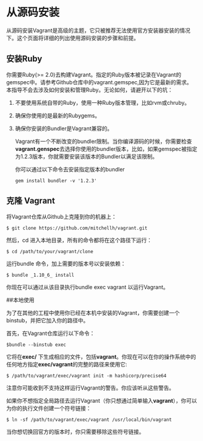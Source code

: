 # 从源码安装

从源码安装Vagrant是高级的主题，它只被推荐无法使用官方安装器安装的情况下。这个页面将详细的列出使用源码安装的步骤和前提。

## 安装Ruby

你需要Ruby(>= 2.0)去构建Vagrant。指定的Ruby版本被记录在Vagrant的gemspec中。请参考Github仓库中的vagrant.gemspec,因为它是最新的需求。本指导不会去涉及如何安装和管理Ruby。无论如何，请避开以下的坑：

1. 不要使用系统自带的Ruby，使用一种Ruby版本管理，比如rvm或chruby。

2. 确保你使用的是最新的Rubygems。

3. 确保你安装的Bundler是Vagrant兼容的。

   Vagrant有一个不断改变的bundler限制。当你编译源码的时候，你需要检查**vagrant.genspec**去选择你使用的bundler版本，比如，如果gemspec被指定为1.2.3版本，你就需要安装该版本的Bundler以满足该限制。

   你可以通过以下命令去安装指定版本的bundler

   ```
   gem install bundler -v '1.2.3'
   ```

## 克隆 Vagrant

将Vagrant仓库从Github上克隆到你的机器上：

```Shell
$ git clone https://github.com/mitchellh/vagrant.git
```

然后，cd 进入本地目录，所有的命令都将在这个路径下运行：

```shell
$ cd /path/to/your/vagrant/clone
```

运行bundle 命令，加上需要的版本号以安装依赖：

```shell
$ bundle _1.10_6_ install
```

你现在可以通过从该目录执行bundle exec vagrant 以运行Vagrant。

##本地使用

为了在其他的工程中使用你已经在本机中安装的Vagrant，你需要创建一个binstub，并把它加入你的路径中。

首先，在Vagrant仓库运行以下命令：

```shell
$bundle --binstub exec
```

它将在**exec/** 下生成相应的文件，包括**vagrant**。你现在可以在你的操作系统中的任何地方指定**exec/vagrant**的完整的路径来使用它:

```shell
$ /path/to/vagrant/exec/vagrant init -m hashicorp/precise64
```

注意你可能收到不支持这样运行Vagrant的警告。你应该听从这些警告。

如果你不想指定全局路径去运行Vagrant（你只想通过简单输入**vagrant**），你可以为你的执行文件创建一个符号链接：

```shell
$ ln -sf /path/to/vagrant/exec/vagrant /usr/local/bin/vagrant
```

当你想切换回官方的版本时，你只需要移除这些符号链接。